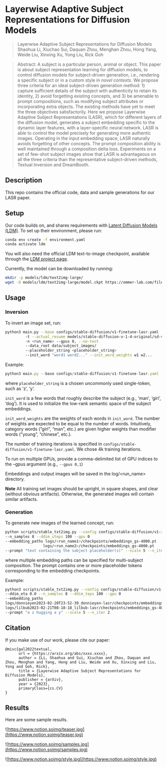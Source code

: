 # Layerwise Adaptive Subject Representations for Diffusion Models

> Layerwise Adaptive Subject Representations for Diffusion Models
Shaohua Li, Xiuchao Sui, Daquan Zhou, Menghan Zhou, Hong Yang, Weide Liu, Xinxing Xu, Yong Liu, Rick Goh
> 

> Abstract: A subject is a particular person, animal or object. This paper is about subject representation learning for diffusion models, to control diffusion models for subject-driven generation, i.e., rendering a specific subject or in a custom style in *novel contexts*. We propose three criteria for an ideal subject-driven generation method: 1) capture sufficient details of the subject with authenticity to retain its identity, 2) avoid forgetting existing concepts, and 3) be amenable to prompt compositions, such as modifying subject attributes or incorporating extra objects. The existing methods have yet to meet the three objectives satisfactorily. Here we propose Layerwise Adaptive Subject Representations (LASR), which for different layers of the diffusion model, generates a subject embedding specific to the dynamic layer features, with a layer-specific neural network. LASR is able to control the model precisely for generating more authentic images. Operating in the input embedding space, LASR naturally avoids forgetting of other concepts. The prompt composition ability is well maintained through a composition delta loss. Experiments on a set of few-shot subject images show that LASR is advantageous on all the three criteria than the representative subject-driven methods, Textual Inversion and DreamBooth.
> 

## Description

This repo contains the official code, data and sample generations for our LASR paper.

## Setup

Our code builds on, and shares requirements with [Latent Diffusion Models (LDM)](https://github.com/CompVis/latent-diffusion). To set up their environment, please run:

```bash
conda env create -f environment.yaml
conda activate ldm
```

You will also need the official LDM text-to-image checkpoint, available through the [LDM project page](https://github.com/CompVis/latent-diffusion).

Currently, the model can be downloaded by running:

```bash
mkdir -p models/ldm/text2img-large/
wget -O models/ldm/text2img-large/model.ckpt https://ommer-lab.com/files/latent-diffusion/nitro/txt2img-f8-large/model.ckpt
```

## Usage

### Inversion

To invert an image set, run:

```bash
python3 main.py --base configs/stable-diffusion/v1-finetune-lasr.yaml
         -t --actual_resume models/stable-diffusion-v-1-4-original/sd-v1-4-full-ema.ckpt
         -n <run_name> --gpus 0, --no-test
         --data_root data/subject_images/
         --placeholder_string <placeholder_string>
         --init_word "word1 word2..." --init_word_weights w1 w2...
```

Example:

```jsx
python3 main.py --base configs/stable-diffusion/v1-finetune-lasr.yaml -t --actual_resume models/stable-diffusion-v-1-4-original/sd-v1-4-full-ema.ckpt -n alexachung-lasr --gpus 0, --data_root data/alexachung/  --placeholder_string "z" --no-test  --init_word "young girl woman" --init_word_weights 1 2 2
```

where `placeholder_string` is a chosen uncommonly used single-token, such as ‘z’, ‘y’.

`init_word` is a few words that roughly describe the subject (e.g., 'man', ‘girl’, ‘dog’). It is used to initialize the low-rank semantic space of the subject embeddings.

`init_word_weights` are the weights of each words in `init_word`. The number of weights are expected to be equal to the number of words. Intuitively, category words (”girl”, “man”, etc.) are given higher weights than modifier words (”young”, “chinese”, etc.).

The number of training iterations is specified in `configs/stable-diffusion/v1-finetune-lasr.yaml`. We chose 4k training iterations.

To run on multiple GPUs, provide a comma-delimited list of GPU indices to the –gpus argument (e.g., `--gpus 0,1`)

Embeddings and output images will be saved in the log/<run_name> directory.

**Note**  All training set images should be upright, in square shapes, and clear (without obvious artifacts). Otherwise, the generated images will contain similar artifacts.

### Generation

To generate new images of the learned concept, run:

```bash
python scripts/stable_txt2img.py --config configs/stable-diffusion/v1-inference-lasr.yaml --ckpt models/stable-diffusion-v-1-4-original/sd-v1-4-full-ema.ckpt --ddim_eta 0.0
--n_samples 8 --ddim_steps 100 --gpu 0 
--embedding_paths logs/<run_name1>/checkpoints/embeddings_gs-4000.pt 
                 logs/<run_name2>/checkpoints/embeddings_gs-4000.pt
--prompt "text containing the subject placeholder(s)" --scale 5 --n_iter 2
```

where multiple embedding paths can be specified for multi-subject composition. The prompt contains one or more placeholder tokens corresponding to the embedding checkpoints.

Example:

```bash
python3 scripts/stable_txt2img.py --config configs/stable-diffusion/v1-inference-lasr.yaml --ckpt models/stable-diffusion-v-1-4-original/sd-v1-4-full-ema.ckpt 
--ddim_eta 0.0 --n_samples 8 --ddim_teps 100 --gpu 0
--embedding_paths 
logs/donnieyen2023-02-20T23-52-39_donnieyen-lasr/checkpoints/embeddings_gs-4000.pt 
logs/lilbub2023-02-21T08-18-18_lilbub-lasr/checkpoints/embeddings_gs-4000.pt 
--prompt "a z hugging a y" --scale 5 --n_iter 2
```

## Citation

If you make use of our work, please cite our paper:

```
@misc{gal2022textual,
      url = {https://arxiv.org/abs/xxxx.xxxx},
      author = {Li, Shaohua and Sui, Xiuchao and Zhou, Daquan and Zhou, Menghan and Yang, Hong and Liu, Weide and Xu, Xinxing and Liu, Yong and Goh, Rick},
      title = {Layerwise Adaptive Subject Representations for Diffusion Models},
      publisher = {arXiv},
      year = {2023},
      primaryClass={cs.CV}
}
```

## Results

Here are some sample results.

![https://www.notion.soimg/teaser.jpg](https://www.notion.soimg/teaser.jpg)

![https://www.notion.soimg/samples.jpg](https://www.notion.soimg/samples.jpg)

![https://www.notion.soimg/style.jpg](https://www.notion.soimg/style.jpg)